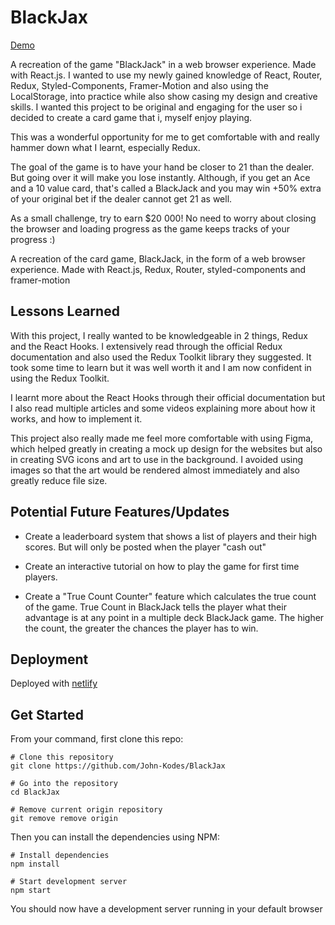 # BlackJax

[Demo](https://blackjax.netlify.app/)

A recreation of the game "BlackJack" in a web browser experience. Made with React.js. I wanted to use my newly gained knowledge of React, Router, Redux, Styled-Components, Framer-Motion and also using the LocalStorage, into practice while also show casing my design and creative skills. I wanted this project to be original and engaging for the user so i decided to create a card game that i, myself enjoy playing.

This was a wonderful opportunity for me to get comfortable with and really hammer down what I learnt, especially Redux.

The goal of the game is to have your hand be closer to 21 than the dealer. But going over it will make you lose instantly. Although, if you get an Ace and a 10 value card, that's called a BlackJack and you may win +50% extra of your original bet if the dealer cannot get 21 as well.

As a small challenge, try to earn \$20 000! No need to worry about closing the browser and loading progress as the game keeps tracks of your progress :)

A recreation of the card game, BlackJack, in the form of a web browser experience. Made with React.js, Redux, Router, styled-components and framer-motion

## Lessons Learned

With this project, I really wanted to be knowledgeable in 2 things, Redux and the React Hooks. I extensively read through the official Redux documentation and also used the Redux Toolkit library they suggested. It took some time to learn but it was well worth it and I am now confident in using the Redux Toolkit.

I learnt more about the React Hooks through their official documentation but I also read multiple articles and some videos explaining more about how it works, and how to implement it.

This project also really made me feel more comfortable with using Figma, which helped greatly in creating a mock up design for the websites but also in creating SVG icons and art to use in the background. I avoided using images so that the art would be rendered almost immediately and also greatly reduce file size.

## Potential Future Features/Updates

- Create a leaderboard system that shows a list of players and their high scores. But will only be posted when the player "cash out"

- Create an interactive tutorial on how to play the game for first time players.

- Create a "True Count Counter" feature which calculates the true count of the game. True Count in BlackJack tells the player what their advantage is at any point in a multiple deck BlackJack game. The higher the count, the greater the chances the player has to win.

## Deployment

Deployed with [netlify](https://www.netlify.com/)

## Get Started

From your command, first clone this repo:

```
# Clone this repository
git clone https://github.com/John-Kodes/BlackJax

# Go into the repository
cd BlackJax

# Remove current origin repository
git remove remove origin
```

Then you can install the dependencies using NPM:

```
# Install dependencies
npm install

# Start development server
npm start
```

You should now have a development server running in your default browser
